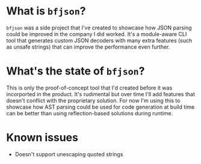 # What is `bfjson`?
`bfjson` was a side project that I've created to showcase how JSON parsing could be improved in the company I did worked.
It's a module-aware CLI tool that generates custom JSON decoders with many extra features (such as unsafe strings) that can improve the performance even further.

# What's the state of `bfjson`?
This is only the proof-of-concept tool that I'd created before it was incorported in the product.
It's rudimental but over time I'll add features that doesn't conflict with the proprietary solution.
For now I'm using this to showcase how AST parsing could be used for code generation at build time can be better than using reflection-based solutions during runtime.

# Known issues
- Doesn't support unescaping quoted strings
